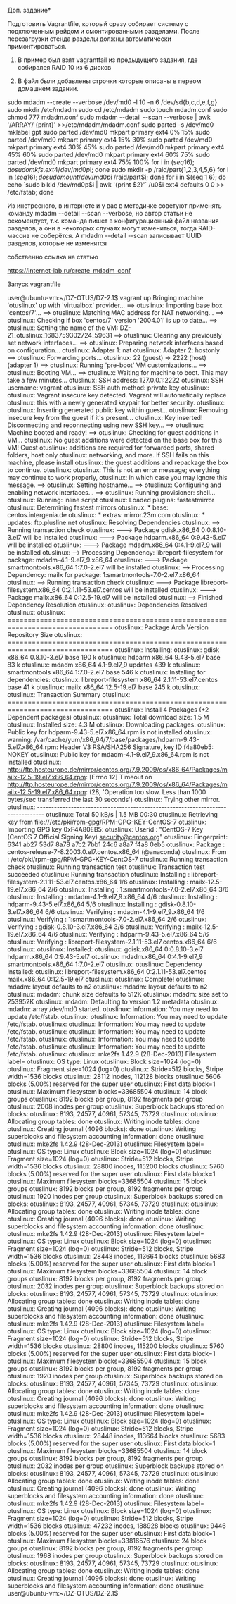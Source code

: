 Доп. задание*

Подготовить Vagrantfile, который сразу собирает систему с подключенным рейдом и смонтированными разделами. 
После перезагрузки стенда разделы должны автоматически примонтироваться.

1. В пример был взят vagrantfail из предыдущего задания, где собирался RAID 10 из 6 дисков

2. В файл были добавлены строчки которые описаны в первом домашнем задании.

sudo mdadm --create --verbose /dev/md0 -l 10 -n 6 /dev/sd{b,c,d,e,f,g}
sudo mkdir /etc/mdadm
sudo cd /etc/mdadm
sudo touch mdadm.conf
sudo chmod 777 mdadm.conf
sudo mdadm --detail --scan --verbose | awk '/ARRAY/ {print}' >>/etc/mdadm/mdadm.conf
sudo parted -s /dev/md0 mklabel gpt
sudo parted /dev/md0 mkpart primary ext4 0% 15%
sudo parted /dev/md0 mkpart primary ext4 15% 30%
sudo parted /dev/md0 mkpart primary ext4 30% 45%
sudo parted /dev/md0 mkpart primary ext4 45% 60%
sudo parted /dev/md0 mkpart primary ext4 60% 75%
sudo parted /dev/md0 mkpart primary ext4 75% 100%
for i in $(seq 1 6); do sudo mkfs.ext4 /dev/md0p$i; done
sudo mkdir -p /raid/part{1,2,3,4,5,6}
for i in $(seq 1 6); do sudo mount /dev/md0p$i /raid/part$i; done
for i in $(seq 1 6); do echo `sudo blkid /dev/md0p$i | awk '{print $2}'` /u0$i ext4 defaults 0 0 >> /etc/fstab; done


Из инетресного, в интернете и у вас в методичке советуют применять команду mdadm --detail --scan --verbose, но автор статьи не рекомендует, т.к. команда пишет в конфигурационный файл названия разделов, а они в некоторых случаях могут измениться, тогда RAID-массив не соберётся. А mdadm --detail --scan записывает UUID разделов, которые не изменятся

собственно ссылка на статью

https://internet-lab.ru/create_mdadm_conf

Запуск vagrantfile


user@ubuntu-vm:~/DZ-OTUS/DZ-2.1$ vagrant up
Bringing machine 'otuslinux' up with 'virtualbox' provider...
==> otuslinux: Importing base box 'centos/7'...
==> otuslinux: Matching MAC address for NAT networking...
==> otuslinux: Checking if box 'centos/7' version '2004.01' is up to date...
==> otuslinux: Setting the name of the VM: DZ-21_otuslinux_1683759302724_59631
==> otuslinux: Clearing any previously set network interfaces...
==> otuslinux: Preparing network interfaces based on configuration...
    otuslinux: Adapter 1: nat
    otuslinux: Adapter 2: hostonly
==> otuslinux: Forwarding ports...
    otuslinux: 22 (guest) => 2222 (host) (adapter 1)
==> otuslinux: Running 'pre-boot' VM customizations...
==> otuslinux: Booting VM...
==> otuslinux: Waiting for machine to boot. This may take a few minutes...
    otuslinux: SSH address: 127.0.0.1:2222
    otuslinux: SSH username: vagrant
    otuslinux: SSH auth method: private key
    otuslinux:
    otuslinux: Vagrant insecure key detected. Vagrant will automatically replace
    otuslinux: this with a newly generated keypair for better security.
    otuslinux:
    otuslinux: Inserting generated public key within guest...
    otuslinux: Removing insecure key from the guest if it's present...
    otuslinux: Key inserted! Disconnecting and reconnecting using new SSH key...
==> otuslinux: Machine booted and ready!
==> otuslinux: Checking for guest additions in VM...
    otuslinux: No guest additions were detected on the base box for this VM! Guest
    otuslinux: additions are required for forwarded ports, shared folders, host only
    otuslinux: networking, and more. If SSH fails on this machine, please install
    otuslinux: the guest additions and repackage the box to continue.
    otuslinux:
    otuslinux: This is not an error message; everything may continue to work properly,
    otuslinux: in which case you may ignore this message.
==> otuslinux: Setting hostname...
==> otuslinux: Configuring and enabling network interfaces...
==> otuslinux: Running provisioner: shell...
    otuslinux: Running: inline script
    otuslinux: Loaded plugins: fastestmirror
    otuslinux: Determining fastest mirrors
    otuslinux:  * base: centos.intergenia.de
    otuslinux:  * extras: mirror.23m.com
    otuslinux:  * updates: ftp.plusline.net
    otuslinux: Resolving Dependencies
    otuslinux: --> Running transaction check
    otuslinux: ---> Package gdisk.x86_64 0:0.8.10-3.el7 will be installed
    otuslinux: ---> Package hdparm.x86_64 0:9.43-5.el7 will be installed
    otuslinux: ---> Package mdadm.x86_64 0:4.1-9.el7_9 will be installed
    otuslinux: --> Processing Dependency: libreport-filesystem for package: mdadm-4.1-9.el7_9.x86_64
    otuslinux: ---> Package smartmontools.x86_64 1:7.0-2.el7 will be installed
    otuslinux: --> Processing Dependency: mailx for package: 1:smartmontools-7.0-2.el7.x86_64
    otuslinux: --> Running transaction check
    otuslinux: ---> Package libreport-filesystem.x86_64 0:2.1.11-53.el7.centos will be installed
    otuslinux: ---> Package mailx.x86_64 0:12.5-19.el7 will be installed
    otuslinux: --> Finished Dependency Resolution
    otuslinux:
    otuslinux: Dependencies Resolved
    otuslinux:
    otuslinux: ================================================================================
    otuslinux:  Package                  Arch       Version                  Repository   Size
    otuslinux: ================================================================================
    otuslinux: Installing:
    otuslinux:  gdisk                    x86_64     0.8.10-3.el7             base        190 k
    otuslinux:  hdparm                   x86_64     9.43-5.el7               base         83 k
    otuslinux:  mdadm                    x86_64     4.1-9.el7_9              updates     439 k
    otuslinux:  smartmontools            x86_64     1:7.0-2.el7              base        546 k
    otuslinux: Installing for dependencies:
    otuslinux:  libreport-filesystem     x86_64     2.1.11-53.el7.centos     base         41 k
    otuslinux:  mailx                    x86_64     12.5-19.el7              base        245 k
    otuslinux:
    otuslinux: Transaction Summary
    otuslinux: ================================================================================
    otuslinux: Install  4 Packages (+2 Dependent packages)
    otuslinux:
    otuslinux: Total download size: 1.5 M
    otuslinux: Installed size: 4.3 M
    otuslinux: Downloading packages:
    otuslinux: Public key for hdparm-9.43-5.el7.x86_64.rpm is not installed
    otuslinux: warning: /var/cache/yum/x86_64/7/base/packages/hdparm-9.43-5.el7.x86_64.rpm: Header V3 RSA/SHA256 Signature, key ID f4a80eb5: NOKEY
    otuslinux: Public key for mdadm-4.1-9.el7_9.x86_64.rpm is not installed
    otuslinux: http://ftp.hosteurope.de/mirror/centos.org/7.9.2009/os/x86_64/Packages/mailx-12.5-19.el7.x86_64.rpm: [Errno 12] Timeout on http://ftp.hosteurope.de/mirror/centos.org/7.9.2009/os/x86_64/Packages/mailx-12.5-19.el7.x86_64.rpm: (28, 'Operation too slow. Less than 1000 bytes/sec transferred the last 30 seconds')
    otuslinux: Trying other mirror.
    otuslinux: --------------------------------------------------------------------------------
    otuslinux: Total                                               50 kB/s | 1.5 MB  00:30
    otuslinux: Retrieving key from file:///etc/pki/rpm-gpg/RPM-GPG-KEY-CentOS-7
    otuslinux: Importing GPG key 0xF4A80EB5:
    otuslinux:  Userid     : "CentOS-7 Key (CentOS 7 Official Signing Key) <security@centos.org>"
    otuslinux:  Fingerprint: 6341 ab27 53d7 8a78 a7c2 7bb1 24c6 a8a7 f4a8 0eb5
    otuslinux:  Package    : centos-release-7-8.2003.0.el7.centos.x86_64 (@anaconda)
    otuslinux:  From       : /etc/pki/rpm-gpg/RPM-GPG-KEY-CentOS-7
    otuslinux: Running transaction check
    otuslinux: Running transaction test
    otuslinux: Transaction test succeeded
    otuslinux: Running transaction
    otuslinux:   Installing : libreport-filesystem-2.1.11-53.el7.centos.x86_64             1/6
    otuslinux:   Installing : mailx-12.5-19.el7.x86_64                                     2/6
    otuslinux:   Installing : 1:smartmontools-7.0-2.el7.x86_64                             3/6
    otuslinux:   Installing : mdadm-4.1-9.el7_9.x86_64                                     4/6
    otuslinux:   Installing : hdparm-9.43-5.el7.x86_64                                     5/6
    otuslinux:   Installing : gdisk-0.8.10-3.el7.x86_64                                    6/6
    otuslinux:   Verifying  : mdadm-4.1-9.el7_9.x86_64                                     1/6
    otuslinux:   Verifying  : 1:smartmontools-7.0-2.el7.x86_64                             2/6
    otuslinux:   Verifying  : gdisk-0.8.10-3.el7.x86_64                                    3/6
    otuslinux:   Verifying  : mailx-12.5-19.el7.x86_64                                     4/6
    otuslinux:   Verifying  : hdparm-9.43-5.el7.x86_64                                     5/6
    otuslinux:   Verifying  : libreport-filesystem-2.1.11-53.el7.centos.x86_64             6/6
    otuslinux:
    otuslinux: Installed:
    otuslinux:   gdisk.x86_64 0:0.8.10-3.el7          hdparm.x86_64 0:9.43-5.el7
    otuslinux:   mdadm.x86_64 0:4.1-9.el7_9           smartmontools.x86_64 1:7.0-2.el7
    otuslinux:
    otuslinux: Dependency Installed:
    otuslinux:   libreport-filesystem.x86_64 0:2.1.11-53.el7.centos mailx.x86_64 0:12.5-19.el7
    otuslinux:
    otuslinux: Complete!
    otuslinux: mdadm: layout defaults to n2
    otuslinux: mdadm: layout defaults to n2
    otuslinux: mdadm: chunk size defaults to 512K
    otuslinux: mdadm: size set to 253952K
    otuslinux: mdadm: Defaulting to version 1.2 metadata
    otuslinux: mdadm: array /dev/md0 started.
    otuslinux: Information: You may need to update /etc/fstab.
    otuslinux:
    otuslinux: Information: You may need to update /etc/fstab.
    otuslinux:
    otuslinux: Information: You may need to update /etc/fstab.
    otuslinux:
    otuslinux: Information: You may need to update /etc/fstab.
    otuslinux:
    otuslinux: Information: You may need to update /etc/fstab.
    otuslinux:
    otuslinux: Information: You may need to update /etc/fstab.
    otuslinux:
    otuslinux: mke2fs 1.42.9 (28-Dec-2013)
Filesystem label=
    otuslinux: OS type: Linux
    otuslinux: Block size=1024 (log=0)
    otuslinux: Fragment size=1024 (log=0)
    otuslinux: Stride=512 blocks, Stripe width=1536 blocks
    otuslinux: 28112 inodes, 112128 blocks
    otuslinux: 5606 blocks (5.00%) reserved for the super user
    otuslinux: First data block=1
    otuslinux: Maximum filesystem blocks=33685504
    otuslinux: 14 block groups
    otuslinux: 8192 blocks per group, 8192 fragments per group
    otuslinux: 2008 inodes per group
    otuslinux: Superblock backups stored on blocks:
    otuslinux:  8193, 24577, 40961, 57345, 73729
    otuslinux:
    otuslinux: Allocating group tables: done
    otuslinux: Writing inode tables: done
    otuslinux: Creating journal (4096 blocks): done
    otuslinux: Writing superblocks and filesystem accounting information: done
    otuslinux:
    otuslinux: mke2fs 1.42.9 (28-Dec-2013)
    otuslinux: Filesystem label=
    otuslinux: OS type: Linux
    otuslinux: Block size=1024 (log=0)
    otuslinux: Fragment size=1024 (log=0)
    otuslinux: Stride=512 blocks, Stripe width=1536 blocks
    otuslinux: 28800 inodes, 115200 blocks
    otuslinux: 5760 blocks (5.00%) reserved for the super user
    otuslinux: First data block=1
    otuslinux: Maximum filesystem blocks=33685504
    otuslinux: 15 block groups
    otuslinux: 8192 blocks per group, 8192 fragments per group
    otuslinux: 1920 inodes per group
    otuslinux: Superblock backups stored on blocks:
    otuslinux:  8193, 24577, 40961, 57345, 73729
    otuslinux:
    otuslinux: Allocating group tables: done
    otuslinux: Writing inode tables: done
    otuslinux: Creating journal (4096 blocks): done
    otuslinux: Writing superblocks and filesystem accounting information: done
    otuslinux:
    otuslinux: mke2fs 1.42.9 (28-Dec-2013)
    otuslinux: Filesystem label=
    otuslinux: OS type: Linux
    otuslinux: Block size=1024 (log=0)
    otuslinux: Fragment size=1024 (log=0)
    otuslinux: Stride=512 blocks, Stripe width=1536 blocks
    otuslinux: 28448 inodes, 113664 blocks
    otuslinux: 5683 blocks (5.00%) reserved for the super user
    otuslinux: First data block=1
    otuslinux: Maximum filesystem blocks=33685504
    otuslinux: 14 block groups
    otuslinux: 8192 blocks per group, 8192 fragments per group
    otuslinux: 2032 inodes per group
    otuslinux: Superblock backups stored on blocks:
    otuslinux:  8193, 24577, 40961, 57345, 73729
    otuslinux:
    otuslinux: Allocating group tables: done
    otuslinux: Writing inode tables: done
    otuslinux: Creating journal (4096 blocks): done
    otuslinux: Writing superblocks and filesystem accounting information: done
    otuslinux:
    otuslinux: mke2fs 1.42.9 (28-Dec-2013)
    otuslinux: Filesystem label=
    otuslinux: OS type: Linux
    otuslinux: Block size=1024 (log=0)
    otuslinux: Fragment size=1024 (log=0)
    otuslinux: Stride=512 blocks, Stripe width=1536 blocks
    otuslinux: 28800 inodes, 115200 blocks
    otuslinux: 5760 blocks (5.00%) reserved for the super user
    otuslinux: First data block=1
    otuslinux: Maximum filesystem blocks=33685504
    otuslinux: 15 block groups
    otuslinux: 8192 blocks per group, 8192 fragments per group
    otuslinux: 1920 inodes per group
    otuslinux: Superblock backups stored on blocks:
    otuslinux:  8193, 24577, 40961, 57345, 73729
    otuslinux:
    otuslinux: Allocating group tables: done
    otuslinux: Writing inode tables: done
    otuslinux: Creating journal (4096 blocks): done
    otuslinux: Writing superblocks and filesystem accounting information: done
    otuslinux:
    otuslinux: mke2fs 1.42.9 (28-Dec-2013)
    otuslinux: Filesystem label=
    otuslinux: OS type: Linux
    otuslinux: Block size=1024 (log=0)
    otuslinux: Fragment size=1024 (log=0)
    otuslinux: Stride=512 blocks, Stripe width=1536 blocks
    otuslinux: 28448 inodes, 113664 blocks
    otuslinux: 5683 blocks (5.00%) reserved for the super user
    otuslinux: First data block=1
    otuslinux: Maximum filesystem blocks=33685504
    otuslinux: 14 block groups
    otuslinux: 8192 blocks per group, 8192 fragments per group
    otuslinux: 2032 inodes per group
    otuslinux: Superblock backups stored on blocks:
    otuslinux:  8193, 24577, 40961, 57345, 73729
    otuslinux:
    otuslinux: Allocating group tables: done
    otuslinux: Writing inode tables: done
    otuslinux: Creating journal (4096 blocks): done
    otuslinux: Writing superblocks and filesystem accounting information: done
    otuslinux:
    otuslinux: mke2fs 1.42.9 (28-Dec-2013)
    otuslinux: Filesystem label=
    otuslinux: OS type: Linux
    otuslinux: Block size=1024 (log=0)
    otuslinux: Fragment size=1024 (log=0)
    otuslinux: Stride=512 blocks, Stripe width=1536 blocks
    otuslinux: 47232 inodes, 188928 blocks
    otuslinux: 9446 blocks (5.00%) reserved for the super user
    otuslinux: First data block=1
    otuslinux: Maximum filesystem blocks=33816576
    otuslinux: 24 block groups
    otuslinux: 8192 blocks per group, 8192 fragments per group
    otuslinux: 1968 inodes per group
    otuslinux: Superblock backups stored on blocks:
    otuslinux:  8193, 24577, 40961, 57345, 73729
    otuslinux:
    otuslinux: Allocating group tables: done
    otuslinux: Writing inode tables: done
    otuslinux: Creating journal (4096 blocks): done
    otuslinux: Writing superblocks and filesystem accounting information: done
    otuslinux:
user@ubuntu-vm:~/DZ-OTUS/DZ-2.1$

